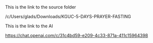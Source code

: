 
This is the link to the source folder

/c/Users/glads/Downloads/KGUC-5-DAYS-PRAYER-FASTING

This is the link to the AI

https://chat.openai.com/c/31c4bd59-e209-4c33-871a-411c15964398


